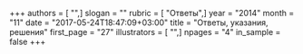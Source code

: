+++
authors = [ "",]
slogan = ""
rubric = [ "Ответы",]
year = "2014"
month = "11"
date = "2017-05-24T18:47:09+03:00"
title = "Ответы, указания, решения"
first_page = "27"
illustrators = [ "",]
npages = "4"
in_sample = false
+++
